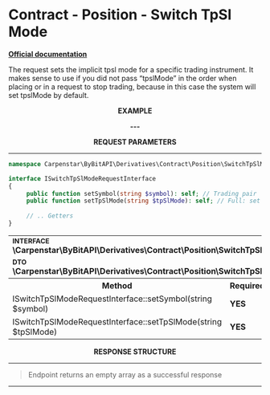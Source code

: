 # Contract - Position - Switch TpSl Mode
<b>[Official documentation](https://bybit-exchange.github.io/docs/derivatives/contract/tpsl-mode)</b>

<p>The request sets the implicit tpsl mode for a specific trading instrument.
It makes sense to use if you did not pass “tpslMode” in the order when placing or in a request to stop trading, because in this case the system will set tpslMode by default.</p>

<p align="center" width="100%"><b>EXAMPLE</b></p>

<p align="center" width="100%"><b> --- </b></p>


<p align="center" width="100%"><b>REQUEST PARAMETERS</b></p>

---

```php
namespace Carpenstar\ByBitAPI\Derivatives\Contract\Position\SwitchTpSlMode\Interfaces;

interface ISwitchTpSlModeRequestInterface
{
     public function setSymbol(string $symbol): self; // Trading pair
     public function setTpSlMode(string $tpSlMode): self; // Full: set TP/SL to full position. Partial: set TP/SL to partial mode
    
     // .. Getters
}
```

<table style="width: 100%">
   <tr>
     <td colspan="3" style="text-align: left">
        <sup><b>INTERFACE</b></sup> <br />
       <b>\Carpenstar\ByBitAPI\Derivatives\Contract\Position\SwitchTpSlMode\Interface\ISwitchTpSlModeRequestInterface::class</b>
     </td>
   </tr>
   <tr>
     <td colspan="3" style="text-align: left">
        <sup><b>DTO</b></sup> <br />
       <b>\Carpenstar\ByBitAPI\Derivatives\Contract\Position\SwitchTpSlMode\Request\SwitchTpSlModeRequest::class</b>
     </td>
   </tr>
   <tr>
     <th style="width: 45%; text-align: center">Method</th>
     <th style="width: 5%; text-align: center">Required</th>
     <th style="width: 50%; text-align: center">Description</th>
   </tr>
   <tr>
     <td>ISwitchTpSlModeRequestInterface::setSymbol(string $symbol)</td>
     <td><b>YES</b></td>
     <td>Trading pair</td>
   </tr>
   <tr>
     <td>ISwitchTpSlModeRequestInterface::setTpSlMode(string $tpSlMode)</td>
     <td><b>YES</b></td>
     <td> Full: set TP/SL to full position. Partial: set TP/SL to partial mode </td>
   </tr>
</table>

<p align="center" width="100%"><b>RESPONSE STRUCTURE</b></p>

---

> Endpoint returns an empty array as a successful response

---
